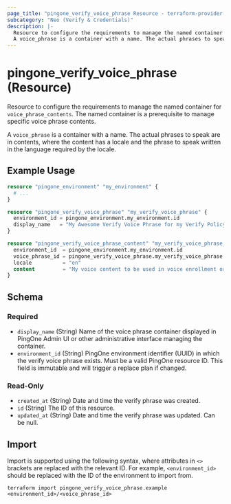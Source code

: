 ```yaml
---
page_title: "pingone_verify_voice_phrase Resource - terraform-provider-pingone"
subcategory: "Neo (Verify & Credentials)"
description: |-
  Resource to configure the requirements to manage the named container for voice_phrase_contents. The named container is a prerequisite to manage specific voice phrase contents.
  A voice_phrase is a container with a name. The actual phrases to speak are in contents, where the content has a locale and the phrase to speak written in the language required by the locale.
---
```


# pingone_verify_voice_phrase (Resource)

Resource to configure the requirements to manage the named container for `voice_phrase_contents`. The named container is a prerequisite to manage specific voice phrase contents.

A `voice_phrase` is a container with a name. The actual phrases to speak are in contents, where the content has a locale and the phrase to speak written in the language required by the locale.

## Example Usage

```terraform
resource "pingone_environment" "my_environment" {
  # ...
}

resource "pingone_verify_voice_phrase" "my_verify_voice_phrase" {
  environment_id = pingone_environment.my_environment.id
  display_name   = "My Awesome Verify Voice Phrase for my Verify Policy"
}

resource "pingone_verify_voice_phrase_content" "my_verify_voice_phrase_content" {
  environment_id  = pingone_environment.my_environment.id
  voice_phrase_id = pingone_verify_voice_phrase.my_verify_voice_phrase.id
  locale          = "en"
  content         = "My voice content to be used in voice enrollment or verification."
}
```

<!-- schema generated by tfplugindocs -->
## Schema

### Required

- `display_name` (String) Name of the voice phrase container displayed in PingOne Admin UI or other administrative interface managing the container.
- `environment_id` (String) PingOne environment identifier (UUID) in which the verify voice phrase exists.  Must be a valid PingOne resource ID.  This field is immutable and will trigger a replace plan if changed.

### Read-Only

- `created_at` (String) Date and time the verify phrase was created.
- `id` (String) The ID of this resource.
- `updated_at` (String) Date and time the verify phrase was updated. Can be null.

## Import

Import is supported using the following syntax, where attributes in `<>` brackets are replaced with the relevant ID.  For example, `<environment_id>` should be replaced with the ID of the environment to import from.

```shell
terraform import pingone_verify_voice_phrase.example <environment_id>/<voice_phrase_id>
```
